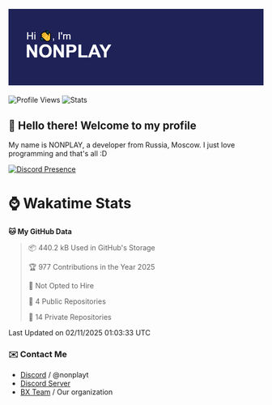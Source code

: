 ![Discord Presence](./header.png)
<br></br>
![Profile Views](https://komarev.com/ghpvc/?username=NONPLAYT&color=blue&style=for-the-badge)
![Stats](https://img.shields.io/badge/0%25-OPTIMIZED-orange?style=for-the-badge)


## :wave: Hello there! Welcome to my profile

My name is NONPLAY, a developer from Russia, Moscow. I just love programming and that's all :D

[![Discord Presence](https://lanyard.cnrad.dev/api/597087584090587177?showDisplayName=true)](https://discord.com/users/597087584090587177) 

# ⌚ Wakatime Stats

<!--START_SECTION:waka-->
**🐱 My GitHub Data** 

> 📦 440.2 kB Used in GitHub's Storage 
 > 
> 🏆 977 Contributions in the Year 2025
 > 
> 🚫 Not Opted to Hire
 > 
> 📜 4 Public Repositories 
 > 
> 🔑 14 Private Repositories 
 > 

 Last Updated on 02/11/2025 01:03:33 UTC
<!--END_SECTION:waka-->

### ✉️ Contact Me

- [Discord](https://discord.com/users/597087584090587177) / @nonplayt
- [Discord Server](https://discord.gg/qNyybSSPm5)
- [BX Team](https://github.com/BX-Team) / Our organization
